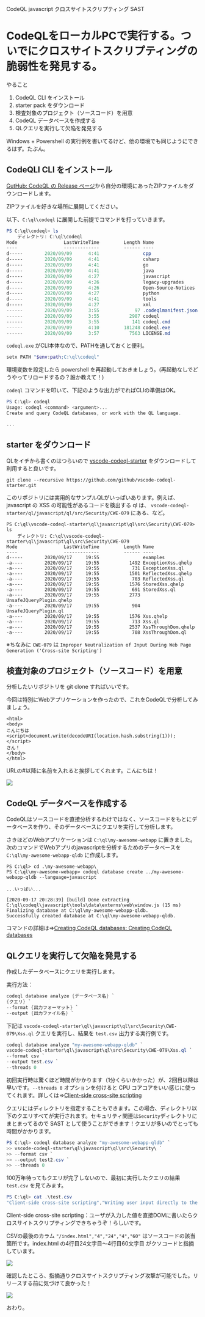 CodeQL javascript クロスサイトスクリプティング SAST

# CodeQLをローカルPCで実行する。ついでにクロスサイトスクリプティングの脆弱性を発見する。

やること

1. CodeQL CLI をインストール
2. starter pack をダウンロード
3. 検査対象のプロジェクト（ソースコード）を用意
4. CodeQL データベースを作成する
5. QLクエリを実行して欠陥を発見する

Windows + Powershell の実行例を書いてるけど、他の環境でも同じようにできるはず。たぶん。

## CodeQLI CLI をインストール

[GutHub: CodeQL の Release ページ](https://github.com/github/codeql-cli-binaries/releases)から自分の環境にあったZIPファイルをダウンロードします。

ZIPファイルを好きな場所に展開してください。

以下、`C:\ql\codeql` に展開した前提でコマンドを打っていきます。

```powershell
PS C:\ql\codeql> ls
    ディレクトリ: C:\ql\codeql
Mode                 LastWriteTime         Length Name
----                 -------------         ------ ----
d-----        2020/09/09      4:41                cpp
d-----        2020/09/09      4:41                csharp
d-----        2020/09/09      4:41                go
d-----        2020/09/09      4:41                java
d-----        2020/09/09      4:27                javascript
d-----        2020/09/09      4:26                legacy-upgrades
d-----        2020/09/09      4:26                Open-Source-Notices
d-----        2020/09/09      4:27                python
d-----        2020/09/09      4:41                tools
d-----        2020/09/09      4:27                xml
------        2020/09/09      3:55             97 .codeqlmanifest.json
------        2020/09/09      3:55           2987 codeql
------        2020/09/09      3:55            141 codeql.cmd
------        2020/09/09      4:10         181248 codeql.exe
------        2020/09/09      3:57           7563 LICENSE.md
```

`codeql.exe` がCLI本体なので、PATHを通しておくと便利。

```powershell
setx PATH "$env:path;C:\ql\codeql"
```

環境変数を設定したら powershell を再起動しておきましょう。(再起動なしでどうやってリロードするの？誰か教えて！)

`codeql` コマンドを叩いて、下記のような出力がでればCLIの準備はOK。

```powershell
PS C:\ql> codeql
Usage: codeql <command> <argument>...
Create and query CodeQL databases, or work with the QL language.

...
```

## starter をダウンロード

QLをイチから書くのはつらいので [vscode-codeql-starter](https://github.com/github/vscode-codeql-starter) をダウンロードして利用すると良いです。

```
git clone --recursive https://github.com/github/vscode-codeql-starter.git
```

このリポジトリには実用的なサンプルQLがいっぱいあります。例えば、javascript の XSS の可能性があるコードを検出する ql は、
`vscode-codeql-starter/ql/javascript/ql/src/Security/CWE-079` にある、など。

```
PS C:\ql\vscode-codeql-starter\ql\javascript\ql\src\Security\CWE-079> ls
    ディレクトリ: C:\ql\vscode-codeql-starter\ql\javascript\ql\src\Security\CWE-079
Mode                 LastWriteTime         Length Name
----                 -------------         ------ ----
d-----        2020/09/17     19:55                examples
-a----        2020/09/17     19:55           1492 ExceptionXss.qhelp
-a----        2020/09/17     19:55            731 ExceptionXss.ql
-a----        2020/09/17     19:55           1501 ReflectedXss.qhelp
-a----        2020/09/17     19:55            703 ReflectedXss.ql
-a----        2020/09/17     19:55           1576 StoredXss.qhelp
-a----        2020/09/17     19:55            691 StoredXss.ql
-a----        2020/09/17     19:55           2773 UnsafeJQueryPlugin.qhelp
-a----        2020/09/17     19:55            904 UnsafeJQueryPlugin.ql
-a----        2020/09/17     19:55           1576 Xss.qhelp
-a----        2020/09/17     19:55            713 Xss.ql
-a----        2020/09/17     19:55           2537 XssThroughDom.qhelp
-a----        2020/09/17     19:55            708 XssThroughDom.ql
```

※ちなみに `CWE-079` は `Improper Neutralization of Input During Web Page Generation ('Cross-site Scripting')`

## 検査対象のプロジェクト（ソースコード）を用意

分析したいリポジトリを git clone すればいいです。

今回は特別にWebアプリケーションを作ったので、これをCodeQLで分析してみましょう。

```html: C:\ql\my-awesome-webapp\index.html
<html>
<body>
こんにちは 
<script>document.write(decodeURI(location.hash.substring(1)));</script>
さん！
</body>
</html>
```

URLの#以降に名前を入れると挨拶してくれます。こんにちは！

![](2020-09-17-20-19-10.png)

## CodeQL データベースを作成する

CodeQLはソースコードを直接分析するわけではなく、ソースコードをもとにデータベースを作り、そのデータベースにクエリを実行して分析します。

さきほどのWebアプリケーションは `C:\ql\my-awesome-webapp` に置きました。次のコマンドでWebアプリのjavascriptを分析するためのデータベースを `C:\ql\my-awesome-webapp-qldb` に作成します。
```
PS C:\ql> cd .\my-awesome-webapp\
PS C:\ql\my-awesome-webapp> codeql database create ../my-awesome-webapp-qldb --language=javascript

...いっぱい...

[2020-09-17 20:28:39] [build] Done extracting C:\ql\codeql\javascript\tools\data\externs\web\window.js (15 ms)
Finalizing database at C:\ql\my-awesome-webapp-qldb.
Successfully created database at C:\ql\my-awesome-webapp-qldb.
```

コマンドの詳細は⇒[Creating CodeQL databases: Creating CodeQL databases](https://help.semmle.com/codeql/codeql-cli/procedures/create-codeql-database.html#running-codeql-database-create)


## QLクエリを実行して欠陥を発見する

作成したデータベースにクエリを実行します。

実行方法：

```powershell
codeql database analyze {データベース名} `
{クエリ} `
--format {出力フォーマット} `
--output {出力ファイル名} `
```

下記は `vscode-codeql-starter\ql\javascript\ql\src\Security\CWE-079\Xss.ql` クエリを実行し、結果を `test.csv` 出力する実行例です。

```powershell
codeql database analyze "my-awesome-webapp-qldb" `
vscode-codeql-starter\ql\javascript\ql\src\Security\CWE-079\Xss.ql `
--format csv `
--output test.csv `
--threads 0
```

初回実行時は驚くほど時間がかかります（1分くらいかかった）が、2回目以降は早いです。`--threads 0` オプションを付けると CPU コアコアをいい感じに使ってくれます。詳しくは⇒[Client-side cross-site scripting](https://help.semmle.com/codeql/codeql-cli/procedures/analyze-codeql-database.html#analyzing-databases-with-the-codeql-cli)

クエリにはディレクトリを指定することもできます。この場合、ディレクトリ以下のクエリすべてが実行されます。セキュリティ関連は`Security`ディレクトリにまとまってるので SAST として使うことができます！クエリが多いのでとっても時間がかかります。

```powershell
PS C:\ql> codeql database analyze "my-awesome-webapp-qldb" `
>> vscode-codeql-starter\ql\javascript\ql\src\Security\ `
>> --format csv `
>> --output test2.csv `
>> --threads 0
```

100万年待ってもクエリが完了しないので、最初に実行したクエリの結果 `test.csv` を見てみます。

```powershell
PS C:\ql> cat .\test.csv
"Client-side cross-site scripting","Writing user input directly to the DOM allows for a cross-site scripting vulnerability.","error","Cross-site scripting vulnerability due to [[""user-provided value""|""relative:///index.html:4:34:4:41""]].","/index.html","4","24","4","60"
```

Client-side cross-site scripting：ユーザが入力した値を直接DOMに書いたらクロスサイトスクリプティングできちゃうぞ！らしいです。

CSVの最後のカラム `"/index.html","4","24","4","60"` はソースコードの該当箇所です。index.html の4行目24文字目～4行目60文字目 がクソコードと指摘しています。

![](2020-09-17-21-02-45.png)

確認したところ、指摘通りクロスサイトスクリプティング攻撃が可能でした。リリースする前に気づけて良かった！

![](2020-09-17-20-20-16.png)

おわり。